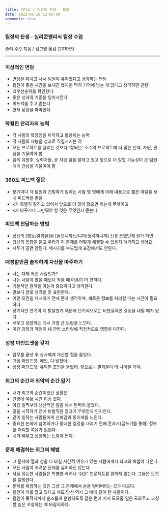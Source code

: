 ```yaml
---
title: 리더십 / 팀장의 탄생 - B15
date: 2022-06-10 12:00:00
comments: true
---
```


### 팀장의 탄생 - 실리콘밸리식 팀장 수업

줄리 주오 지음 / 김고명 옮김 (2019년)

---

### 이상적인 면담

- 면담을 마치고 나서 팀원이 유익했다고 생각하는 면담
- 팀원이 좋은 시간을 보내긴 했지만 딱히 기억에 남는 게 없다고 생각하면 곤란
- 최우선순위를 확인한다.
- 좋은 성과의 기준을 일치시킨다
- 피드백을 주고 받는다
- 현재 상황을 파악한다

### 탁월한 관리자의 능력

- 각 사람의 특장점을 파악하고 활용하는 능력
- 각 사람의 재능을 성과로 직결시키는 것
- 모든 프로젝트를 살리는 것보다 '잘되는' 소수의 프로젝트에 더 많은 인력, 자원, 관심을 기울여야 함
- 팀의 유망주, 실력자들, 곧 지금 일을 잘하고 있고 앞으로 더 잘할 가능성이 큰 팀원에게 관심을 기울여야 함

### 360도 피드백 질문

- 분기마다 각 팀원과 긴밀하게 일하는 사람 몇 명에게 아래 내용으로 짧은 메일을 보내 피드백을 받음
- x가 특별히 잘하고 있어서 앞으로 더 많이 했으면 하는게 무엇이고
- x가 바꾸거나 그만둬야 할 것은 무엇인지 묻는다.

### 피드백 전달하는 방법

- 당신의 [행동/결과물]을 [들으니까/보니까/생각하니까] 신경 쓰였던게 뭔가 하면...
- 당신의 입장을 듣고 우리가 이 문제를 어떻게 해결할 수 있을지 얘기하고 싶어요.
- 서두가 길면 안된다. 메시지를 부드럽게 포장해서도 안된다. 

### 매정할만큼 솔직하게 자신을 마주하기

- 나는 대체 어떤 사람인가?
- 나는 사람이 많을 때보다 적을 때 마음이 더 편하다.
- 기본적인 원칙을 아는게 중요하다고 생각한다.
- 말보다 글로 생각을 잘 표현한다.
- 어떤 의견을 제시하기 전에 혼자 생각하며, 새로운 정보를 처리할 때는 시간이 필요하다.
- 장기적인 안목이 더 발달했기 때문에 단기적으로는 비현실적인 결정을 내릴 때가 있다.
- 배우고 성장하는 데서 가장 큰 보람을 느낀다.
- 이런 강점과 약점이 내 관리 스타일에 직접적으로 영향을 미친다.

### 성장 마인드셋을 갖자

- 업무를 끝낸 후 상사에게 개선할 점을 들었다.
- 고정 마인드셋: 에잇, 다 망쳤어.
- 성장 마인드셋: 유익한 조언을 들었어. 앞으로는 결과물이 더 나아질 거야.

### 최고의 순간과 최악의 순간 알기

- 내가 최고의 순간이었던 상황은
- 간밤에 여덟 시간 이상 잤다.
- 아침 일찍부터 생산적인 일을 해서 탄력이 붙었다.
- 일을 시작하기 전에 바람직한 결과가 무엇인지 인지한다.
- 같이 일하는 사람들에게 신뢰감과 동지애를 느낀다.
- 중요한 논의에 참여하거나 중대한 결정을 내리기 전에 혼자서(글쓰기를 통해) 정보를 처리할 여유가 있었다.
- 내가 배우고 성장하는 느낌이 든다.

### 문제 해결하는 최고의 해법

- 그 문제에 열과 성을 다 바칠 시간적 여유가 있는 사람에게서 최고의 해법이 나온다.
- 모든 사람이 어려운 문제를 싫어하진 않는다.
- 사실 유능한 사람들은 특별한 배려나 '쉬운' 프로젝트를 원하지 않는다. 그들은 도전을 갈망한다.
- 문제를 위임하는 것은 그냥 그 문제에서 손을 털어버리는 것과 다르다.
- 팀원이 키를 잡고 있다고 해도 당신 역시 그 배에 같이 탄 사람이다.
- 팀원이 목적지까지 순조롭게 운항하도록 같은 편에 서서 도와줄 일은 도와주고 코칭할 일은 코칭하는 게 바람직하다.

